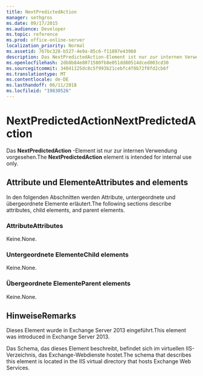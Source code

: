 ```yaml
---
title: NextPredictedAction
manager: sethgros
ms.date: 09/17/2015
ms.audience: Developer
ms.topic: reference
ms.prod: office-online-server
localization_priority: Normal
ms.assetid: 767bc328-b527-4e9a-85c6-f11897e43960
description: Das NextPredictedAction-Element ist nur zur internen Verwendung vorgesehen.
ms.openlocfilehash: 2db8b84e8071580fb8e051dd80514dced003cd30
ms.sourcegitcommit: 34041125dc8c5f993b21cebfc4f8b72f0fd2cb6f
ms.translationtype: MT
ms.contentlocale: de-DE
ms.lasthandoff: 06/11/2018
ms.locfileid: "19830526"
---
```

# <a name="nextpredictedaction"></a><span data-ttu-id="348fb-103">NextPredictedAction</span><span class="sxs-lookup"><span data-stu-id="348fb-103">NextPredictedAction</span></span>

<span data-ttu-id="348fb-104">Das **NextPredictedAction** -Element ist nur zur internen Verwendung vorgesehen.</span><span class="sxs-lookup"><span data-stu-id="348fb-104">The **NextPredictedAction** element is intended for internal use only.</span></span> 

## <a name="attributes-and-elements"></a><span data-ttu-id="348fb-105">Attribute und Elemente</span><span class="sxs-lookup"><span data-stu-id="348fb-105">Attributes and elements</span></span>

<span data-ttu-id="348fb-106">In den folgenden Abschnitten werden Attribute, untergeordnete und übergeordnete Elemente erläutert.</span><span class="sxs-lookup"><span data-stu-id="348fb-106">The following sections describe attributes, child elements, and parent elements.</span></span>
  
### <a name="attributes"></a><span data-ttu-id="348fb-107">Attribute</span><span class="sxs-lookup"><span data-stu-id="348fb-107">Attributes</span></span>

<span data-ttu-id="348fb-108">Keine.</span><span class="sxs-lookup"><span data-stu-id="348fb-108">None.</span></span>
  
### <a name="child-elements"></a><span data-ttu-id="348fb-109">Untergeordnete Elemente</span><span class="sxs-lookup"><span data-stu-id="348fb-109">Child elements</span></span>

<span data-ttu-id="348fb-110">Keine.</span><span class="sxs-lookup"><span data-stu-id="348fb-110">None.</span></span>
  
### <a name="parent-elements"></a><span data-ttu-id="348fb-111">Übergeordnete Elemente</span><span class="sxs-lookup"><span data-stu-id="348fb-111">Parent elements</span></span>

<span data-ttu-id="348fb-112">Keine.</span><span class="sxs-lookup"><span data-stu-id="348fb-112">None.</span></span>
  
## <a name="remarks"></a><span data-ttu-id="348fb-113">Hinweise</span><span class="sxs-lookup"><span data-stu-id="348fb-113">Remarks</span></span>

<span data-ttu-id="348fb-114">Dieses Element wurde in Exchange Server 2013 eingeführt.</span><span class="sxs-lookup"><span data-stu-id="348fb-114">This element was introduced in Exchange Server 2013.</span></span>
  
<span data-ttu-id="348fb-115">Das Schema, das dieses Element beschreibt, befindet sich im virtuellen IIS-Verzeichnis, das Exchange-Webdienste hostet.</span><span class="sxs-lookup"><span data-stu-id="348fb-115">The schema that describes this element is located in the IIS virtual directory that hosts Exchange Web Services.</span></span>
  

